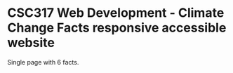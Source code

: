 # CSC317 Web Development - Climate Change Facts responsive accessible website
Single page with 6 facts.